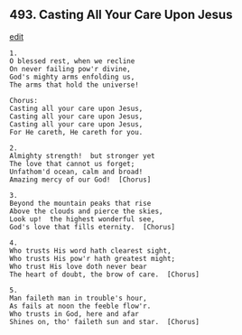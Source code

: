 
## 493.  Casting All Your Care Upon Jesus
[edit](https://docs.google.com/document/d/1gm9VfqVJMd0V9pWvzhpWwceppu%2DC5aXw/edit?mode=html)



    1.
    O blessed rest, when we recline
    On never failing pow'r divine,
    God's mighty arms enfolding us,
    The arms that hold the universe!

    Chorus:
    Casting all your care upon Jesus,
    Casting all your care upon Jesus,
    Casting all your care upon Jesus,
    For He careth, He careth for you.

    2.
    Almighty strength!  but stronger yet
    The love that cannot us forget;
    Unfathom'd ocean, calm and broad!
    Amazing mercy of our God!  [Chorus]

    3.
    Beyond the mountain peaks that rise
    Above the clouds and pierce the skies,
    Look up!  the highest wonderful see,
    God's love that fills eternity.  [Chorus]

    4.
    Who trusts His word hath clearest sight,
    Who trusts His pow'r hath greatest might;
    Who trust His love doth never bear
    The heart of doubt, the brow of care.  [Chorus]

    5.
    Man faileth man in trouble's hour,
    As fails at noon the feeble flow'r.
    Who trusts in God, here and afar
    Shines on, tho' faileth sun and star.  [Chorus]
